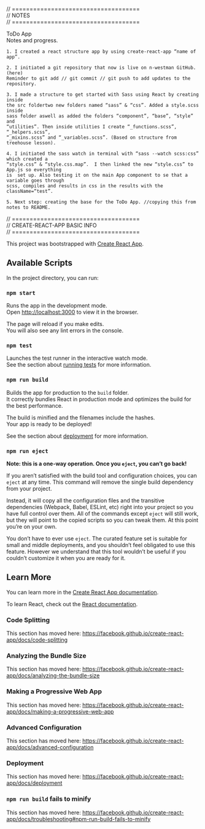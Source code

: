 
// ====================================  
// NOTES  
// ====================================  

ToDo App	
Notes and progress.
	
    1. I created a react structure app by using create-react-app “name of app”.
  
    2. I initiated a git repository that now is live on n-westman GitHub. (here)
	Reminder to git add // git commit // git push to add updates to the repository.

	3. I made a structure to get started with Sass using React by creating inside 
    the src foldertwo new folders named “sass” & “css”. Added a style.scss inside 
    sass folder aswell as added the folders “component”, “base”, “style” and 
    “utilities”. Then inside utilities I create “_functions.scss”, “_helpers.scss”, 
    “_mixins.scss” and “_variables.scss”. (Based on structure from treehouse lesson).

	4. I initiated the sass watch in terminal with “sass --watch scss:css” which created a 
	“style.css” & “style.css.map”.  I then linked the new “style.css” to App.js so everything 
    is 	set up. Also testing it on the main App component to se that a variable goes through 
    scss, compiles and results in css in the results with the className=“test”.	
    
    5. Next step: creating the base for the ToDo App. //copying this from notes to README.

// ====================================  
// CREATE-REACT-APP BASIC INFO      
// ====================================  

This project was bootstrapped with [Create React App](https://github.com/facebook/create-react-app).

## Available Scripts

In the project directory, you can run:

### `npm start`

Runs the app in the development mode.<br />
Open [http://localhost:3000](http://localhost:3000) to view it in the browser.

The page will reload if you make edits.<br />
You will also see any lint errors in the console.

### `npm test`

Launches the test runner in the interactive watch mode.<br />
See the section about [running tests](https://facebook.github.io/create-react-app/docs/running-tests) for more information.

### `npm run build`

Builds the app for production to the `build` folder.<br />
It correctly bundles React in production mode and optimizes the build for the best performance.

The build is minified and the filenames include the hashes.<br />
Your app is ready to be deployed!

See the section about [deployment](https://facebook.github.io/create-react-app/docs/deployment) for more information.

### `npm run eject`

**Note: this is a one-way operation. Once you `eject`, you can’t go back!**

If you aren’t satisfied with the build tool and configuration choices, you can `eject` at any time. This command will remove the single build dependency from your project.

Instead, it will copy all the configuration files and the transitive dependencies (Webpack, Babel, ESLint, etc) right into your project so you have full control over them. All of the commands except `eject` will still work, but they will point to the copied scripts so you can tweak them. At this point you’re on your own.

You don’t have to ever use `eject`. The curated feature set is suitable for small and middle deployments, and you shouldn’t feel obligated to use this feature. However we understand that this tool wouldn’t be useful if you couldn’t customize it when you are ready for it.

## Learn More

You can learn more in the [Create React App documentation](https://facebook.github.io/create-react-app/docs/getting-started).

To learn React, check out the [React documentation](https://reactjs.org/).

### Code Splitting

This section has moved here: https://facebook.github.io/create-react-app/docs/code-splitting

### Analyzing the Bundle Size

This section has moved here: https://facebook.github.io/create-react-app/docs/analyzing-the-bundle-size

### Making a Progressive Web App

This section has moved here: https://facebook.github.io/create-react-app/docs/making-a-progressive-web-app

### Advanced Configuration

This section has moved here: https://facebook.github.io/create-react-app/docs/advanced-configuration

### Deployment

This section has moved here: https://facebook.github.io/create-react-app/docs/deployment

### `npm run build` fails to minify

This section has moved here: https://facebook.github.io/create-react-app/docs/troubleshooting#npm-run-build-fails-to-minify
